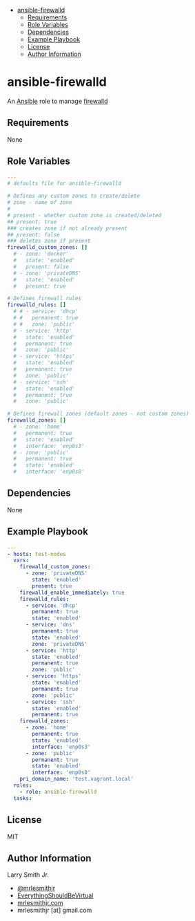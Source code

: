 <!-- START doctoc generated TOC please keep comment here to allow auto update -->
<!-- DON'T EDIT THIS SECTION, INSTEAD RE-RUN doctoc TO UPDATE -->
<!-- DON'T EDIT THIS SECTION, INSTEAD RE-RUN doctoc TO UPDATE -->

- [ansible-firewalld](#ansible-firewalld)
  - [Requirements](#requirements)
  - [Role Variables](#role-variables)
  - [Dependencies](#dependencies)
  - [Example Playbook](#example-playbook)
  - [License](#license)
  - [Author Information](#author-information)

<!-- END doctoc generated TOC please keep comment here to allow auto update -->

# ansible-firewalld

An [Ansible](https://www.ansible.com) role to manage [firewalld](http://www.firewalld.org/)

## Requirements

None

## Role Variables

```yaml
---
# defaults file for ansible-firewalld

# Defines any custom zones to create/delete
# zone - name of zone
#
# present - whether custom zone is created/deleted
## present: true
### creates zone if not already present
## present: false
### deletes zone if present
firewalld_custom_zones: []
  # - zone: 'docker'
  #   state: 'enabled'
  #   present: false
  # - zone: 'privateDNS'
  #   state: 'enabled'
  #   present: true

# Defines firewall rules
firewalld_rules: []
  # # - service: 'dhcp'
  # #   permanent: true
  # #   zone: 'public'
  # - service: 'http'
  #   state: 'enabled'
  #   permanent: true
  #   zone: 'public'
  # - service: 'https'
  #   state: 'enabled'
  #   permanent: true
  #   zone: 'public'
  # - service: 'ssh'
  #   state: 'enabled'
  #   permanent: true
  #   zone: 'public'

# Defines firewall zones (default zones - not custom zones)
firewalld_zones: []
  # - zone: 'home'
  #   permanent: true
  #   state: 'enabled'
  #   interface: 'enp0s3'
  # - zone: 'public'
  #   permanent: true
  #   state: 'enabled'
  #   interface: 'enp0s8'
```

## Dependencies

None

## Example Playbook

```yaml
---
- hosts: test-nodes
  vars:
    firewalld_custom_zones:
      - zone: 'privateDNS'
        state: 'enabled'
        present: true
    firewalld_enable_immediately: true
    firewalld_rules:
      - service: 'dhcp'
        permanent: true
        state: 'enabled'
      - service: 'dns'
        permanent: true
        state: 'enabled'
        zone: 'privateDNS'
      - service: 'http'
        state: 'enabled'
        permanent: true
        zone: 'public'
      - service: 'https'
        state: 'enabled'
        permanent: true
        zone: 'public'
      - service: 'ssh'
        state: 'enabled'
        permanent: true
    firewalld_zones:
      - zone: 'home'
        permanent: true
        state: 'enabled'
        interface: 'enp0s3'
      - zone: 'public'
        permanent: true
        state: 'enabled'
        interface: 'enp0s8'
    pri_domain_name: 'test.vagrant.local'
  roles:
    - role: ansible-firewalld
  tasks:
```

## License

MIT

## Author Information

Larry Smith Jr.

-   [@mrlesmithjr](https://www.twitter.com/mrlesmithjr)
-   [EverythingShouldBeVirtual](http://everythingshouldbevirtual.com)
-   [mrlesmithjr.com](http://mrlesmithjr.com)
-   mrlesmithjr [at] gmail.com
